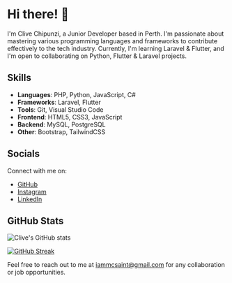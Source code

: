 # Hi there! 👋

I'm Clive Chipunzi, a Junior Developer based in Perth. I'm passionate about mastering various programming languages and frameworks to contribute effectively to the tech industry. Currently, I'm learning Laravel & Flutter, and I'm open to collaborating on Python, Flutter & Laravel projects.

## Skills  

- **Languages**: PHP, Python, JavaScript, C#
- **Frameworks**: Laravel, Flutter
- **Tools**: Git, Visual Studio Code
- **Frontend**: HTML5, CSS3, JavaScript
- **Backend**: MySQL, PostgreSQL
- **Other**: Bootstrap, TailwindCSS

## Socials  

Connect with me on:
- [GitHub](https://www.github.com/cliveeee)
- [Instagram](http://www.instagram.com/i_am_mcsaint)
- [LinkedIn](https://www.linkedin.com/in/clive-tendai-chipunzi)

## GitHub Stats  

![Clive's GitHub stats](https://github-readme-stats.vercel.app/api/pin/?username=cliveeee&show_icons=true&count_private=true&theme=dark)

[![GitHub Streak](https://github-readme-streak-stats.herokuapp.com/?user=cliveeee&theme=dark)](https://github.com/cliveeee)

Feel free to reach out to me at [iammcsaint@gmail.com](mailto:iammcsaint@gmail.com) for any collaboration or job opportunities.
